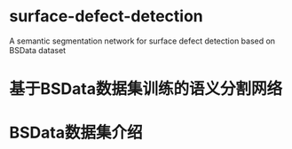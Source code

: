 # surface-defect-detection
A semantic segmentation network for surface defect detection based on BSData dataset

基于BSData数据集训练的语义分割网络
===
# BSData数据集介绍
